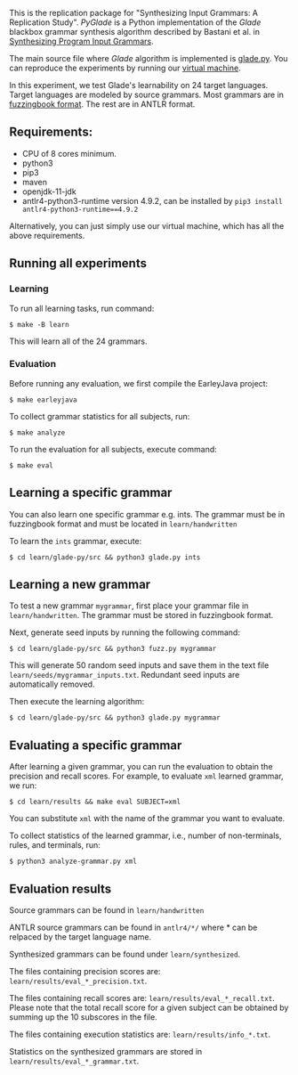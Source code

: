 
This is the replication package for "Synthesizing Input Grammars: A Replication Study".
_PyGlade_ is a Python implementation of the _Glade_ blackbox grammar synthesis algorithm described by
Bastani et al. in [Synthesizing Program Input
Grammars](https://arxiv.org/pdf/1608.01723.pdf).

The main source file where _Glade_ algorithm is implemented is [glade.py](https://github.com/bendrissou/glade-replication/blob/master/learn/glade-py/src/glade.py).
You can reproduce the experiments by running our [virtual machine](https://zenodo.org/record/6326397).

In this experiment, we test Glade's learnability on 24 target languages. Target languages are modeled by source grammars. Most grammars are in [fuzzingbook format](https://www.fuzzingbook.org/html/Grammars.html). The rest are in ANTLR format.

## Requirements:
* CPU of 8 cores minimum.
* python3
* pip3
* maven
* openjdk-11-jdk
* antlr4-python3-runtime version 4.9.2, can be installed by `pip3 install antlr4-python3-runtime==4.9.2`

Alternatively, you can just simply use our virtual machine, which has all the above requirements.

## Running all experiments

### Learning
To run all learning tasks, run command:

    $ make -B learn

This will learn all of the 24 grammars.

### Evaluation
Before running any evaluation, we first compile the EarleyJava project:

    $ make earleyjava

To collect grammar statistics for all subjects, run:

    $ make analyze

To run the evaluation for all subjects, execute command:

    $ make eval

## Learning a specific grammar
You can also learn one specific grammar e.g. ints. The grammar must be in fuzzingbook format and must be located in `learn/handwritten`

To learn the `ints` grammar, execute:

    $ cd learn/glade-py/src && python3 glade.py ints

## Learning a new grammar
To test a new grammar `mygrammar`, first place your grammar file in `learn/handwritten`. The grammar must be stored in fuzzingbook format.

Next, generate seed inputs by running the following command:

    $ cd learn/glade-py/src && python3 fuzz.py mygrammar

This will generate 50 random seed inputs and save them in the text file `learn/seeds/mygrammar_inputs.txt`. Redundant seed inputs are automatically removed.

Then execute the learning algorithm:

    $ cd learn/glade-py/src && python3 glade.py mygrammar


## Evaluating a specific grammar
After learning a given grammar, you can run the evaluation to obtain the precision and recall scores. For example, to evaluate `xml` learned grammar, we run:

    $ cd learn/results && make eval SUBJECT=xml

You can substitute `xml` with the name of the grammar you want to evaluate.

To collect statistics of the learned grammar, i.e., number of non-terminals, rules, and terminals, run:

    $ python3 analyze-grammar.py xml

## Evaluation results
Source grammars can be found in `learn/handwritten`

ANTLR source grammars can be found in `antlr4/*/` where * can be relpaced by the target language name.

Synthesized grammars can be found under `learn/synthesized`.

The files containing precision scores are: `learn/results/eval_*_precision.txt`.

The files containing recall scores are: `learn/results/eval_*_recall.txt`. Please note that the total recall score for a given subject can be obtained by summing up the 10 subscores in the file.

The files containing execution statistics are: `learn/results/info_*.txt`.

Statistics on the synthesized grammars are stored in `learn/results/eval_*_grammar.txt`.
